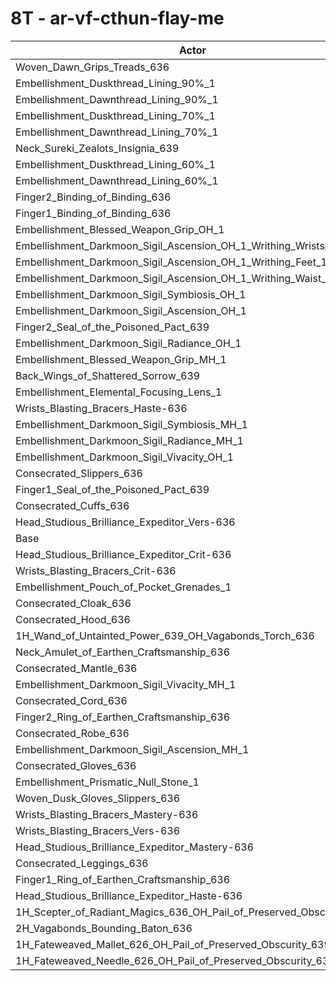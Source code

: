 # 8T - ar-vf-cthun-flay-me
| Actor | DPS | Increase |
|---|:---:|:---:|
|Woven_Dawn_Grips_Treads_636|6285172|0.80%|
|Embellishment_Duskthread_Lining_90%_1|6283806|0.78%|
|Embellishment_Dawnthread_Lining_90%_1|6279501|0.71%|
|Embellishment_Duskthread_Lining_70%_1|6278850|0.70%|
|Embellishment_Dawnthread_Lining_70%_1|6274614|0.63%|
|Neck_Sureki_Zealots_Insignia_639|6270736|0.57%|
|Embellishment_Duskthread_Lining_60%_1|6268908|0.54%|
|Embellishment_Dawnthread_Lining_60%_1|6267034|0.51%|
|Finger2_Binding_of_Binding_636|6266988|0.51%|
|Finger1_Binding_of_Binding_636|6262786|0.44%|
|Embellishment_Blessed_Weapon_Grip_OH_1|6260814|0.41%|
|Embellishment_Darkmoon_Sigil_Ascension_OH_1_Writhing_Wrists_1|6256258|0.34%|
|Embellishment_Darkmoon_Sigil_Ascension_OH_1_Writhing_Feet_1|6253961|0.30%|
|Embellishment_Darkmoon_Sigil_Ascension_OH_1_Writhing_Waist_1|6250347|0.24%|
|Embellishment_Darkmoon_Sigil_Symbiosis_OH_1|6248957|0.22%|
|Embellishment_Darkmoon_Sigil_Ascension_OH_1|6246578|0.18%|
|Finger2_Seal_of_the_Poisoned_Pact_639|6245907|0.17%|
|Embellishment_Darkmoon_Sigil_Radiance_OH_1|6245477|0.16%|
|Embellishment_Blessed_Weapon_Grip_MH_1|6243290|0.13%|
|Back_Wings_of_Shattered_Sorrow_639|6241536|0.10%|
|Embellishment_Elemental_Focusing_Lens_1|6240544|0.08%|
|Wrists_Blasting_Bracers_Haste-636|6240400|0.08%|
|Embellishment_Darkmoon_Sigil_Symbiosis_MH_1|6239730|0.07%|
|Embellishment_Darkmoon_Sigil_Radiance_MH_1|6239411|0.07%|
|Embellishment_Darkmoon_Sigil_Vivacity_OH_1|6239090|0.06%|
|Consecrated_Slippers_636|6237886|0.04%|
|Finger1_Seal_of_the_Poisoned_Pact_639|6237612|0.04%|
|Consecrated_Cuffs_636|6236212|0.01%|
|Head_Studious_Brilliance_Expeditor_Vers-636|6235573|0.00%|
|Base|6235323|0.00%|
|Head_Studious_Brilliance_Expeditor_Crit-636|6235307|0.00%|
|Wrists_Blasting_Bracers_Crit-636|6235257|0.00%|
|Embellishment_Pouch_of_Pocket_Grenades_1|6234333|-0.02%|
|Consecrated_Cloak_636|6232876|-0.04%|
|Consecrated_Hood_636|6232453|-0.05%|
|1H_Wand_of_Untainted_Power_639_OH_Vagabonds_Torch_636|6232022|-0.05%|
|Neck_Amulet_of_Earthen_Craftsmanship_636|6231556|-0.06%|
|Consecrated_Mantle_636|6231470|-0.06%|
|Embellishment_Darkmoon_Sigil_Vivacity_MH_1|6230693|-0.07%|
|Consecrated_Cord_636|6230191|-0.08%|
|Finger2_Ring_of_Earthen_Craftsmanship_636|6229389|-0.10%|
|Consecrated_Robe_636|6228966|-0.10%|
|Embellishment_Darkmoon_Sigil_Ascension_MH_1|6228954|-0.10%|
|Consecrated_Gloves_636|6228568|-0.11%|
|Embellishment_Prismatic_Null_Stone_1|6227707|-0.12%|
|Woven_Dusk_Gloves_Slippers_636|6227566|-0.12%|
|Wrists_Blasting_Bracers_Mastery-636|6226105|-0.15%|
|Wrists_Blasting_Bracers_Vers-636|6226085|-0.15%|
|Head_Studious_Brilliance_Expeditor_Mastery-636|6225388|-0.16%|
|Consecrated_Leggings_636|6225351|-0.16%|
|Finger1_Ring_of_Earthen_Craftsmanship_636|6222062|-0.21%|
|Head_Studious_Brilliance_Expeditor_Haste-636|6216088|-0.31%|
|1H_Scepter_of_Radiant_Magics_636_OH_Pail_of_Preserved_Obscurity_639|6209079|-0.42%|
|2H_Vagabonds_Bounding_Baton_636|6204623|-0.49%|
|1H_Fateweaved_Mallet_626_OH_Pail_of_Preserved_Obscurity_639|6120578|-1.84%|
|1H_Fateweaved_Needle_626_OH_Pail_of_Preserved_Obscurity_639|6118497|-1.87%|
